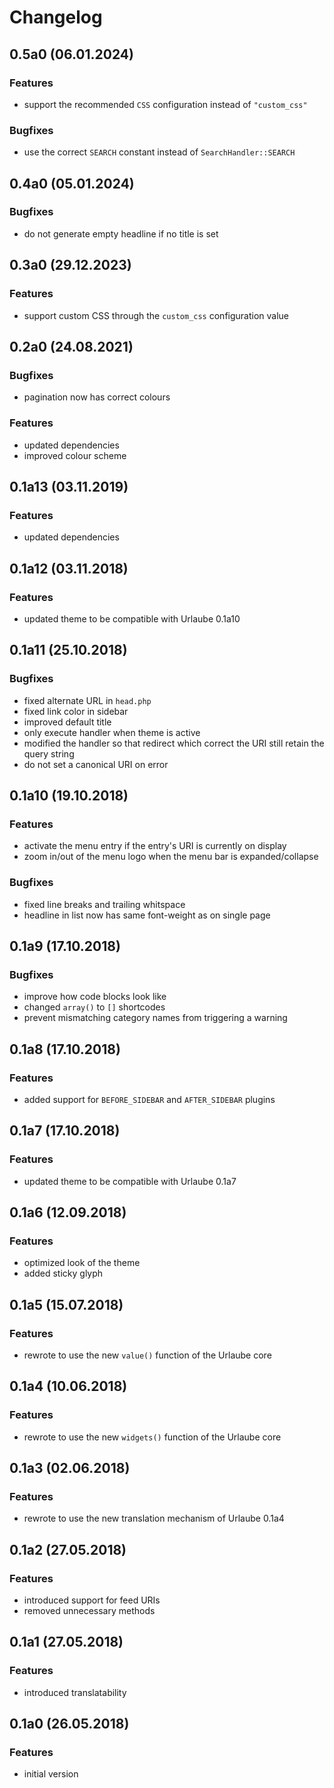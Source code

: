 # Changelog

## 0.5a0 (06.01.2024)
### Features
* support the recommended `CSS` configuration instead of `"custom_css"`

### Bugfixes
* use the correct `SEARCH` constant instead of `SearchHandler::SEARCH`

## 0.4a0 (05.01.2024)
### Bugfixes
* do not generate empty headline if no title is set

## 0.3a0 (29.12.2023)
### Features
* support custom CSS through the `custom_css` configuration value

## 0.2a0 (24.08.2021)
### Bugfixes
* pagination now has correct colours

### Features
* updated dependencies
* improved colour scheme

## 0.1a13 (03.11.2019)
### Features
* updated dependencies

## 0.1a12 (03.11.2018)
### Features
* updated theme to be compatible with Urlaube 0.1a10

## 0.1a11 (25.10.2018)
### Bugfixes
* fixed alternate URL in `head.php`
* fixed link color in sidebar
* improved default title
* only execute handler when theme is active
* modified the handler so that redirect which correct the URI still retain the query string
* do not set a canonical URI on error

## 0.1a10 (19.10.2018)
### Features
* activate the menu entry if the entry's URI is currently on display
* zoom in/out of the menu logo when the menu bar is expanded/collapse

### Bugfixes
* fixed line breaks and trailing whitspace
* headline in list now has same font-weight as on single page

## 0.1a9 (17.10.2018)
### Bugfixes
* improve how code blocks look like
* changed `array()` to `[]` shortcodes
* prevent mismatching category names from triggering a warning

## 0.1a8 (17.10.2018)
### Features
* added support for `BEFORE_SIDEBAR` and `AFTER_SIDEBAR` plugins

## 0.1a7 (17.10.2018)
### Features
* updated theme to be compatible with Urlaube 0.1a7

## 0.1a6 (12.09.2018)
### Features
* optimized look of the theme
* added sticky glyph

## 0.1a5 (15.07.2018)
### Features
* rewrote to use the new `value()` function of the Urlaube core

## 0.1a4 (10.06.2018)
### Features
* rewrote to use the new `widgets()` function of the Urlaube core

## 0.1a3 (02.06.2018)
### Features
* rewrote to use the new translation mechanism of Urlaube 0.1a4

## 0.1a2 (27.05.2018)
### Features
* introduced support for feed URIs
* removed unnecessary methods

## 0.1a1 (27.05.2018)
### Features
* introduced translatability

## 0.1a0 (26.05.2018)
### Features
* initial version
